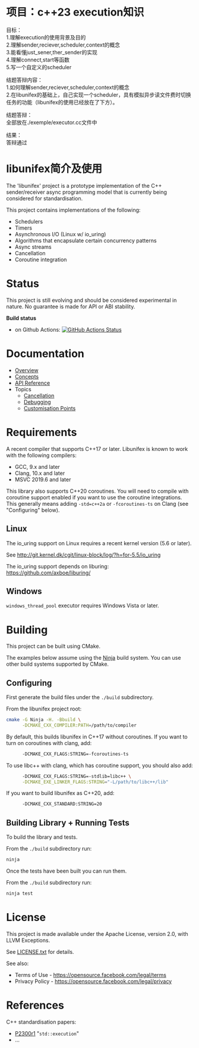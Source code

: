# 项目：c++23 execution知识
目标：  
1.理解execution的使用背景及目的  
2.理解sender,reciever,scheduler,context的概念  
3.能看懂just_sener,ther_sender的实现  
4.理解connect,start等函数  
5.写一个自定义的scheduler  

结题答辩内容：  
1.如何理解sender,reciever,scheduler,context的概念  
2.在libunifex的基础上，自己实现一个scheduler，具有模拟异步读文件费时切换任务的功能（libunifex的使用已经放在了下方）。  

结题答辩：  
全部放在./exemple/executor.cc文件中

结果：  
答辩通过  


# libunifex简介及使用  

The 'libunifex' project is a prototype implementation of the C++ sender/receiver
async programming model that is currently being considered for standardisation.

This project contains implementations of the following:
* Schedulers
* Timers
* Asynchronous I/O (Linux w/ io_uring)
* Algorithms that encapsulate certain concurrency patterns
* Async streams
* Cancellation
* Coroutine integration

# Status

This project is still evolving and should be considered experimental in nature. No guarantee is made for API or ABI stability.

**Build status**
- on Github Actions: [![GitHub Actions Status](https://github.com/facebookexperimental/libunifex/workflows/libunifex%20CI/badge.svg?branch=master)](https://github.com/facebookexperimental/libunifex/actions)

# Documentation

* [Overview](doc/overview.md)
* [Concepts](doc/concepts.md)
* [API Reference](doc/api_reference.md)
* Topics
  * [Cancellation](doc/cancellation.md)
  * [Debugging](doc/debugging.md)
  * [Customisation Points](doc/customisation_points.md)

# Requirements

A recent compiler that supports C++17 or later. Libunifex is known to work
with the following compilers:

* GCC, 9.x and later
* Clang, 10.x and later
* MSVC 2019.6 and later

This library also supports C++20 coroutines. You will need to compile with
coroutine support enabled if you want to use the coroutine integrations.
This generally means adding `-std=c++2a` or `-fcoroutines-ts` on Clang (see "Configuring" below).

## Linux

The io_uring support on Linux requires a recent kernel version
(5.6 or later).

See http://git.kernel.dk/cgit/linux-block/log/?h=for-5.5/io_uring

The io_uring support depends on liburing: https://github.com/axboe/liburing/

## Windows

`windows_thread_pool` executor requires Windows Vista or later.

# Building

This project can be built using CMake.

The examples below assume using the [Ninja](https://ninja-build.org/) build system.
You can use other build systems supported by CMake.

## Configuring

First generate the build files under the `./build` subdirectory.

From the libunifex project root:

```sh
cmake -G Ninja -H. -Bbuild \
      -DCMAKE_CXX_COMPILER:PATH=/path/to/compiler
```

By default, this builds libunifex in C++17 without coroutines. If you want
to turn on coroutines with clang, add:

```sh
      -DCMAKE_CXX_FLAGS:STRING=-fcoroutines-ts
```

To use libc++ with clang, which has coroutine support, you should also add:

```sh
      -DCMAKE_CXX_FLAGS:STRING=-stdlib=libc++ \
      -DCMAKE_EXE_LINKER_FLAGS:STRING="-L/path/to/libc++/lib"
```

If you want to build libunifex as C++20, add:

```sh
      -DCMAKE_CXX_STANDARD:STRING=20
```

## Building Library + Running Tests

To build the library and tests.

From the `./build` subdirectory run:
```sh
ninja
```

Once the tests have been built you can run them.

From the `./build` subdirectory run:
```sh
ninja test
```

# License

This project is made available under the Apache License, version 2.0, with LLVM Exceptions.

See [LICENSE.txt](LICENSE.txt) for details.

See also:
* Terms of Use - https://opensource.facebook.com/legal/terms
* Privacy Policy - https://opensource.facebook.com/legal/privacy

# References

C++ standardisation papers:
* [P2300r1](https://wg21.link/P2300r1) "`std::execution`"
* ...
